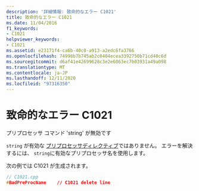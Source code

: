 ```yaml
---
description: '詳細情報: 致命的なエラー C1021'
title: 致命的なエラー C1021
ms.date: 11/04/2016
f1_keywords:
- C1021
helpviewer_keywords:
- C1021
ms.assetid: e23171f4-ca6b-40c0-a913-a2edc6fa3766
ms.openlocfilehash: 74998b7b745ab2c0404ecea3392750b71cd40c6d
ms.sourcegitcommit: d6af41e42699628c3e2e6063ec7b03931a49a098
ms.translationtype: MT
ms.contentlocale: ja-JP
ms.lasthandoff: 12/11/2020
ms.locfileid: "97316350"
---
```

# <a name="fatal-error-c1021"></a>致命的なエラー C1021

プリプロセッサ コマンド 'string' が無効です

`string` が有効な [プリプロセッサディレクティブ](../../preprocessor/preprocessor-directives.md)ではありません。 エラーを解決するには、 `string`に有効なプリプロセッサ名を使用します。

次の例では C1021 が生成されます。

```cpp
// C1021.cpp
#BadPreProcName    // C1021 delete line
```
